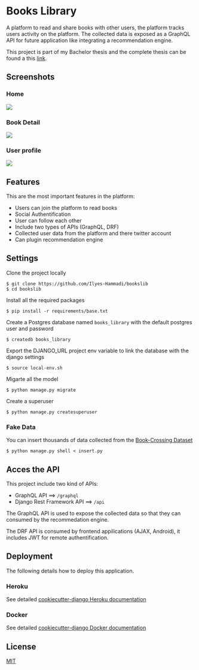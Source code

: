 # Books Library


A platform to read and share books with other users, the platform tracks users activity on the platform. The collected data is exposed as a GraphQL API for future application like integrating a recommendation engine.

This project is part of my Bachelor thesis and the complete thesis can be found a this [link](https://www.slideshare.net/slideshow/embed_code/key/vTsPgSstHm3oI3).

## Screenshots
### Home
![](https://github.com/Ilyes-Hammadi/bookslib/blob/master/docs/img/platform.png)
### Book Detail 
![](https://github.com/Ilyes-Hammadi/bookslib/blob/master/docs/img/book_detail.png)
### User profile
![](https://github.com/Ilyes-Hammadi/bookslib/blob/master/docs/img/user_follow.png)


## Features
This are the most important features in the platform:
- Users can join the platform to read books
- Social Authentification
- User can follow each other
- Include two types of APIs (GraphQL, DRF)
- Collected user data from the platform and there twitter account
- Can plugin recommendation engine

## Settings
Clone the project locally
```shell
$ git clone https://github.com/Ilyes-Hammadi/bookslib
$ cd bookslib
```

Install all the required packages
```shell
$ pip install -r requirements/base.txt
```

Create a Postgres database named `books_library` with the default postgres user and password
```shell
$ createdb books_library
```

Export the DJANGO_URL project env variable to link the database with the django settings
```shell
$ source local-env.sh
```

Migarte all the model
```shell
$ python manage.py migrate
```

Create a superuser
```shell
$ python manage.py createsuperuser
```

### Fake Data
You can insert thousands of data collected from the [Book-Crossing Dataset](http://www2.informatik.uni-freiburg.de/~cziegler/BX/)
```shell
$ python manage.py shell < insert.py
```

## Acces the API
This project include two kind of APIs:
- GraphQL API ==> `/graphql`
- Django Rest Framework API ==> `/api`

The GraphQL API is used to expose the collected data so that they can consumed by the recommedation engine.

The DRF API is consumed by frontend appilications (AJAX, Android), it includes JWT for remote authentification.


## Deployment
The following details how to deploy this application.


### Heroku
See detailed [cookiecutter-django Heroku documentation](http://cookiecutter-django.readthedocs.io/en/latest/deployment-on-heroku.html)



### Docker

See detailed [cookiecutter-django Docker documentation](http://cookiecutter-django.readthedocs.io/en/latest/deployment-with-docker.html)


## License
[MIT](https://github.com/Ilyes-Hammadi/bookslib/blob/master/LICENSE)
